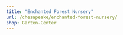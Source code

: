 ```yaml
---
title: "Enchanted Forest Nursery"
url: /chesapeake/enchanted-forest-nursery/
shop: Garten-Center
---
```

